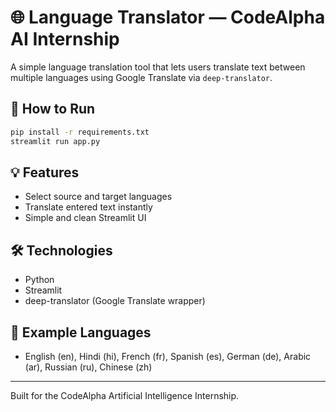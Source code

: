 # 🌐 Language Translator — CodeAlpha AI Internship

A simple language translation tool that lets users translate text between multiple languages using Google Translate via `deep-translator`.

## 🚀 How to Run

```bash
pip install -r requirements.txt
streamlit run app.py
```

## 💡 Features
- Select source and target languages
- Translate entered text instantly
- Simple and clean Streamlit UI

## 🛠 Technologies
- Python
- Streamlit
- deep-translator (Google Translate wrapper)

## 📄 Example Languages
- English (en), Hindi (hi), French (fr), Spanish (es), German (de), Arabic (ar), Russian (ru), Chinese (zh)

---

Built for the CodeAlpha Artificial Intelligence Internship.
